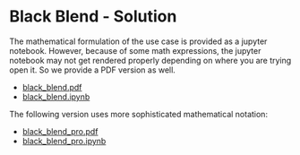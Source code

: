 # Black Blend - Solution
The mathematical formulation of the use case is provided as a 
jupyter notebook. 
However, because of some math expressions, the jupyter notebook may not get 
rendered properly depending on where you are trying open it. So we provide 
a PDF version as well.

- [black_blend.pdf](black_blend.pdf)
- [black_blend.ipynb](black_blend.ipynb)

The following version uses more sophisticated mathematical notation:

- [black_blend_pro.pdf](black_blend_pro.pdf)
- [black_blend_pro.ipynb](black_blend_pro.ipynb)